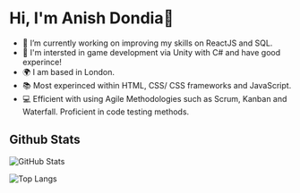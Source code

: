 # Hi, I'm Anish Dondia👋

<!--
**anish-dondia/anish-dondia** is a ✨ _special_ ✨ repository because its `README.md` (this file) appears on your GitHub profile.

Here are some ideas to get you started:

- 🔭 I’m currently working on ...
- 🌱 I’m currently learning ...
- 👯 I’m looking to collaborate on ...
- 🤔 I’m looking for help with ...
- 💬 Ask me about ...
- 📫 How to reach me: ...
- 😄 Pronouns: ...
- ⚡ Fun fact: ...
-->

- 🔭 I’m currently working on improving my skills on ReactJS and SQL.
- 👀 I'm intersted in game development via Unity with C# and have good experince!
- 🌍 I am based in London. 
- 📚 Most experinced within HTML, CSS/ CSS frameworks and JavaScript. 
- 💻 Efficient with using Agile Methodologies such as Scrum, Kanban and Waterfall. Proficient in code testing methods. 

## Github Stats
![GitHub Stats](https://github-readme-stats.vercel.app/api?username=anish-dondia&theme=tokyonight)

![Top Langs](https://github-readme-stats.vercel.app/api/top-langs/?username=anish-dondia&theme=tokyonight)
